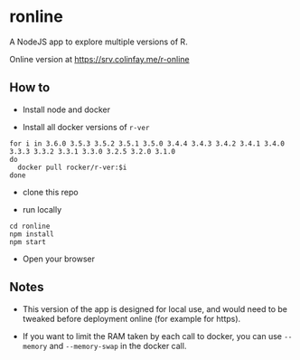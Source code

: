 # ronline

A NodeJS app to explore multiple versions of R. 

Online version at <https://srv.colinfay.me/r-online>

## How to

+ Install node and docker 


+ Install all docker versions of `r-ver`

``` 
for i in 3.6.0 3.5.3 3.5.2 3.5.1 3.5.0 3.4.4 3.4.3 3.4.2 3.4.1 3.4.0 3.3.3 3.3.2 3.3.1 3.3.0 3.2.5 3.2.0 3.1.0
do
  docker pull rocker/r-ver:$i
done
```

+ clone this repo

+ run locally 

```
cd ronline
npm install 
npm start
```

+ Open your browser

## Notes 

+ This version of the app is designed for local use, and would need to be tweaked before deployment online (for example for https).

+ If you want to limit the RAM taken by each call to docker, you can use `--memory`  and `--memory-swap` in the docker call.
